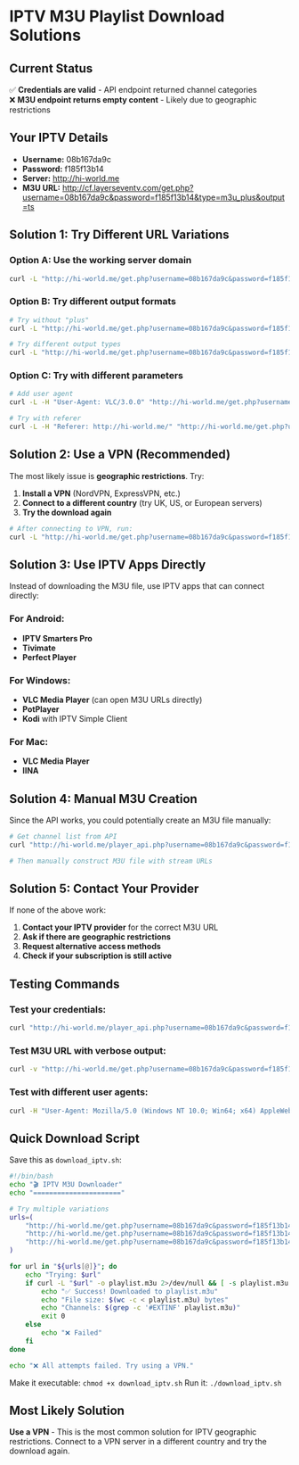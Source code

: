 # IPTV M3U Playlist Download Solutions

## Current Status
✅ **Credentials are valid** - API endpoint returned channel categories  
❌ **M3U endpoint returns empty content** - Likely due to geographic restrictions  

## Your IPTV Details
- **Username:** 08b167da9c
- **Password:** f185f13b14
- **Server:** http://hi-world.me
- **M3U URL:** http://cf.layerseventv.com/get.php?username=08b167da9c&password=f185f13b14&type=m3u_plus&output=ts

## Solution 1: Try Different URL Variations

### Option A: Use the working server domain
```bash
curl -L "http://hi-world.me/get.php?username=08b167da9c&password=f185f13b14&type=m3u_plus&output=ts" -o playlist.m3u
```

### Option B: Try different output formats
```bash
# Try without "plus"
curl -L "http://hi-world.me/get.php?username=08b167da9c&password=f185f13b14&type=m3u&output=ts" -o playlist.m3u

# Try different output types
curl -L "http://hi-world.me/get.php?username=08b167da9c&password=f185f13b14&type=m3u_plus&output=m3u8" -o playlist.m3u
```

### Option C: Try with different parameters
```bash
# Add user agent
curl -L -H "User-Agent: VLC/3.0.0" "http://hi-world.me/get.php?username=08b167da9c&password=f185f13b14&type=m3u_plus&output=ts" -o playlist.m3u

# Try with referer
curl -L -H "Referer: http://hi-world.me/" "http://hi-world.me/get.php?username=08b167da9c&password=f185f13b14&type=m3u_plus&output=ts" -o playlist.m3u
```

## Solution 2: Use a VPN (Recommended)

The most likely issue is **geographic restrictions**. Try:

1. **Install a VPN** (NordVPN, ExpressVPN, etc.)
2. **Connect to a different country** (try UK, US, or European servers)
3. **Try the download again**

```bash
# After connecting to VPN, run:
curl -L "http://hi-world.me/get.php?username=08b167da9c&password=f185f13b14&type=m3u_plus&output=ts" -o playlist.m3u
```

## Solution 3: Use IPTV Apps Directly

Instead of downloading the M3U file, use IPTV apps that can connect directly:

### For Android:
- **IPTV Smarters Pro**
- **Tivimate**
- **Perfect Player**

### For Windows:
- **VLC Media Player** (can open M3U URLs directly)
- **PotPlayer**
- **Kodi** with IPTV Simple Client

### For Mac:
- **VLC Media Player**
- **IINA**

## Solution 4: Manual M3U Creation

Since the API works, you could potentially create an M3U file manually:

```bash
# Get channel list from API
curl "http://hi-world.me/player_api.php?username=08b167da9c&password=f185f13b14&action=get_live_categories" > channels.json

# Then manually construct M3U file with stream URLs
```

## Solution 5: Contact Your Provider

If none of the above work:

1. **Contact your IPTV provider** for the correct M3U URL
2. **Ask if there are geographic restrictions**
3. **Request alternative access methods**
4. **Check if your subscription is still active**

## Testing Commands

### Test your credentials:
```bash
curl "http://hi-world.me/player_api.php?username=08b167da9c&password=f185f13b14&action=get_live_categories"
```

### Test M3U URL with verbose output:
```bash
curl -v "http://hi-world.me/get.php?username=08b167da9c&password=f185f13b14&type=m3u_plus&output=ts"
```

### Test with different user agents:
```bash
curl -H "User-Agent: Mozilla/5.0 (Windows NT 10.0; Win64; x64) AppleWebKit/537.36" "http://hi-world.me/get.php?username=08b167da9c&password=f185f13b14&type=m3u_plus&output=ts"
```

## Quick Download Script

Save this as `download_iptv.sh`:

```bash
#!/bin/bash
echo "🎬 IPTV M3U Downloader"
echo "======================"

# Try multiple variations
urls=(
    "http://hi-world.me/get.php?username=08b167da9c&password=f185f13b14&type=m3u_plus&output=ts"
    "http://hi-world.me/get.php?username=08b167da9c&password=f185f13b14&type=m3u&output=ts"
    "http://hi-world.me/get.php?username=08b167da9c&password=f185f13b14&type=m3u_plus&output=m3u8"
)

for url in "${urls[@]}"; do
    echo "Trying: $url"
    if curl -L "$url" -o playlist.m3u 2>/dev/null && [ -s playlist.m3u ]; then
        echo "✅ Success! Downloaded to playlist.m3u"
        echo "File size: $(wc -c < playlist.m3u) bytes"
        echo "Channels: $(grep -c '#EXTINF' playlist.m3u)"
        exit 0
    else
        echo "❌ Failed"
    fi
done

echo "❌ All attempts failed. Try using a VPN."
```

Make it executable: `chmod +x download_iptv.sh`
Run it: `./download_iptv.sh`

## Most Likely Solution

**Use a VPN** - This is the most common solution for IPTV geographic restrictions. Connect to a VPN server in a different country and try the download again. 
